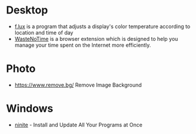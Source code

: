 # Desktop
- [f.lux](https://justgetflux.com/) is a program that adjusts a display's color temperature according to location and time of day
- [WasteNoTime](http://www.bumblebeesystems.com/wastenotime/) is a browser extension which is designed to help you manage your time spent on the Internet more efficiently.

# Photo 
- https://www.remove.bg/ Remove Image Background

# Windows
- [ninite](https://ninite.com/) - Install and Update All Your Programs at Once
